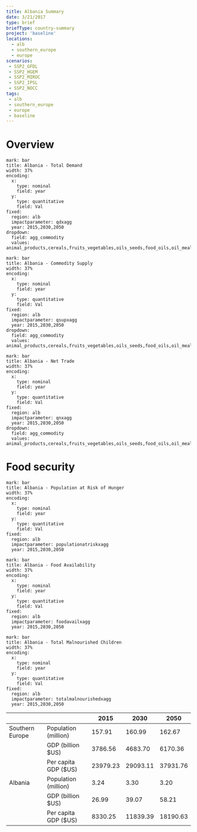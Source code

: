 ```yaml
---
title: Albania Summary
date: 3/21/2017
type: brief
briefType: country-summary
project: 'baseline'
locations:
  - alb
  - southern_europe
  - europe
scenarios:
 - SSP2_GFDL
 - SSP2_HGEM
 - SSP2_MIROC
 - SSP2_IPSL
 - SSP2_NOCC
tags:
 - alb
 - southern_europe
 - europe
 - baseline
---
```

# Overview 

```chart
mark: bar
title: Albania - Total Demand
width: 37%
encoding:
  x:
    type: nominal
    field: year
  y:
    type: quantitative
    field: Val
fixed:
  region: alb
  impactparameter: qdxagg
  year: 2015,2030,2050
dropdown:
  field: agg_commodity
  values: animal_products,cereals,fruits_vegetables,oils_seeds,food_oils,oil_meals,other,pulses,roots_tubers,sugar
```

```chart
mark: bar
title: Albania - Commodity Supply
width: 37%
encoding:
  x:
    type: nominal
    field: year
  y:
    type: quantitative
    field: Val
fixed:
  region: alb
  impactparameter: qsupxagg
  year: 2015,2030,2050
dropdown:
  field: agg_commodity
  values: animal_products,cereals,fruits_vegetables,oils_seeds,food_oils,oil_meals,other,pulses,roots_tubers,sugar
```

```chart
mark: bar
title: Albania - Net Trade
width: 37%
encoding:
  x:
    type: nominal
    field: year
  y:
    type: quantitative
    field: Val
fixed:
  region: alb
  impactparameter: qnxagg
  year: 2015,2030,2050
dropdown:
  field: agg_commodity
  values: animal_products,cereals,fruits_vegetables,oils_seeds,food_oils,oil_meals,other,pulses,roots_tubers,sugar
```

# Food security

```chart
mark: bar
title: Albania - Population at Risk of Hunger
width: 37%
encoding:
  x:
    type: nominal
    field: year
  y:
    type: quantitative
    field: Val
fixed:
  region: alb
  impactparameter: populationatriskxagg
  year: 2015,2030,2050
```

```chart
mark: bar
title: Albania - Food Availability
width: 37%
encoding:
  x:
    type: nominal
    field: year
  y:
    type: quantitative
    field: Val
fixed:
  region: alb
  impactparameter: foodavailxagg
  year: 2015,2030,2050
```

```chart
mark: bar
title: Albania - Total Malnourished Children
width: 37%
encoding:
  x:
    type: nominal
    field: year
  y:
    type: quantitative
    field: Val
fixed:
  region: alb
  impactparameter: totalmalnourishedxagg
  year: 2015,2030,2050
```

|   |   | 2015 | 2030 | 2050 |
|---|---|---|---|---|
| Southern Europe | Population (million) | 157.91 | 160.99 | 162.67 |
|  | GDP (billion $US) | 3786.56 | 4683.70 | 6170.36 |
|  | Per capita GDP ($US) | 23979.23 | 29093.11 | 37931.76 |
| Albania | Population (million) | 3.24 | 3.30 | 3.20 |
|  | GDP (billion $US) | 26.99 | 39.07 | 58.21 |
|  | Per capita GDP ($US) | 8330.25| 11839.39| 18190.63|